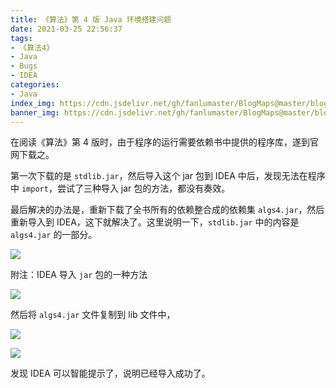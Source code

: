 ```yaml
---
title: 《算法》第 4 版 Java 环境搭建问题
date: 2021-03-25 22:56:37
tags:
- 《算法4》
- Java
- Bugs
- IDEA
categories:
- Java
index_img: https://cdn.jsdelivr.net/gh/fanlumaster/BlogMaps@master/blogs/pictures/20210527222424.png
banner_img: https://cdn.jsdelivr.net/gh/fanlumaster/BlogMaps@master/blogs/pictures/20210527222437.png
---
```


在阅读《算法》第 4 版时，由于程序的运行需要依赖书中提供的程序库，遂到官网下载之。

第一次下载的是 `stdlib.jar`，然后导入这个 jar 包到 IDEA 中后，发现无法在程序中 `import`，尝试了三种导入 jar 包的方法，都没有奏效。

最后解决的办法是，重新下载了全书所有的依赖整合成的依赖集 `algs4.jar`，然后重新导入到 IDEA，这下就解决了。这里说明一下，`stdlib.jar` 中的内容是 `algs4.jar` 的一部分。

![](https://cdn.jsdelivr.net/gh/fanlumaster/BlogMaps@master/blogs/pictures/20210325230522.png)

附注：IDEA 导入 `jar` 包的一种方法

![](https://cdn.jsdelivr.net/gh/fanlumaster/BlogMaps@master/blogs/pictures/20210325230821.png)

然后将 `algs4.jar` 文件复制到 lib 文件中，

![](https://cdn.jsdelivr.net/gh/fanlumaster/BlogMaps@master/blogs/pictures/20210325231159.png)

![](https://cdn.jsdelivr.net/gh/fanlumaster/BlogMaps@master/blogs/pictures/20210325231223.png)

发现 IDEA 可以智能提示了，说明已经导入成功了。
